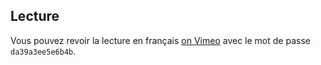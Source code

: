 ## Lecture

Vous pouvez revoir la lecture en français [on Vimeo](https://vimeo.com/327929838) avec le mot de passe `da39a3ee5e6b4b`.
